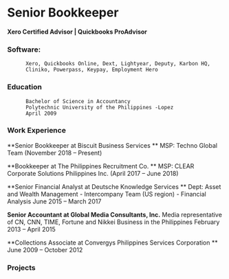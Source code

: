 # Senior Bookkeeper 
**Xero Certified Advisor | Quickbooks ProAdvisor**

### Software: 
          Xero, Quickbooks Online, Dext, Lightyear, Deputy, Karbon HQ,
          Cliniko, Powerpass, Keypay, Employment Hero

### Education
          Bachelor of Science in Accountancy 
          Polytechnic University of the Philippines -Lopez 
          April 2009

### Work Experience

**Senior Bookkeeper at Biscuit Business Services **
   MSP: Techno Global Team 
   (November 2018 – Present)

**Bookkeeper at The Philippines Recruitment Co. **
   MSP: CLEAR Corporate Solutions Philippines Inc.
   (April 2017 – June 2018)

**Senior Financial Analyst at Deutsche Knowledge Services **
  Dept: Asset and Wealth Management - Intercompany Team (US region) - Financial Analysis
  June 2015 – March 2017

**Senior Accountant at Global Media Consultants, Inc.**
  Media representative of CN, CNN, TIME, Fortune and Nikkei Business in the Philippines
  February 2013 – April 2015

**Collections Associate at Convergys Philippines Services Corporation **
  June 2009 – October 2012


### Projects
